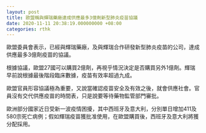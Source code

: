 ```yaml
---
layout: post
title: 歐盟稱與輝瑞藥廠達成供應最多3億劑新型肺炎疫苗協議
date: 2020-11-11 20:38:19.000000000 +08:00
categories: rthk
---
```


歐盟委員會表示，已經與輝瑞藥廠，及與輝瑞合作研發新型肺炎疫苗的公司，達成供應最多3億劑疫苗的協議。

根據協議，歐盟27國可以購買2億劑，再視乎情況決定是否購買另外1億劑。輝瑞早前說根據最後階段臨床數據，疫苗有效率超過九成。

歐盟官員形容協議極為重要，又說當確認疫苗安全及有效之後，就會供應社會。官員沒有交代供應疫苗的時間表，只是說要等待藥物監管部門審批。

歐洲部分國家近日受新一波疫情困擾，其中西班牙及意大利，分別單日增加411及580宗死亡病例；假如輝瑞疫苗獲批准使用，在歐盟購買後，西班牙及意大利將獲分配採用。

